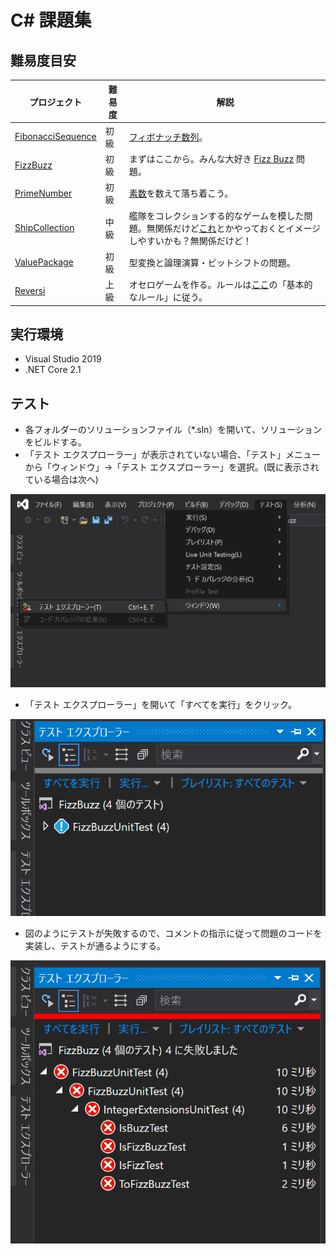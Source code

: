 # C# 課題集

## 難易度目安

| プロジェクト | 難易度 | 解説 |
| ---- | ---- | ---- |
| [FibonacciSequence](src/FibonacciSequence) |  初級  | [フィボナッチ数列](https://ja.wikipedia.org/wiki/%E3%83%95%E3%82%A3%E3%83%9C%E3%83%8A%E3%83%83%E3%83%81%E6%95%B0)。 |
| [FizzBuzz](src/FizzBuzz) |  初級  | まずはここから。みんな大好き [Fizz Buzz](https://ja.wikipedia.org/wiki/Fizz_Buzz) 問題。 |
| [PrimeNumber](src/PrimeNumber) |  初級  | [素数](https://ja.wikipedia.org/wiki/%E7%B4%A0%E6%95%B0)を数えて落ち着こう。 |
| [ShipCollection](src/ShipCollection) |  中級  | 艦隊をコレクションする的なゲームを模した問題。無関係だけど[これ](http://games.dmm.com/detail/kancolle/)とかやっておくとイメージしやすいかも？無関係だけど！ |
| [ValuePackage](src/ValuePackage) |  初級  | 型変換と論理演算・ビットシフトの問題。 |
| [Reversi](src/Reversi) |  上級  | オセロゲームを作る。ルールは[ここ](https://ja.wikipedia.org/wiki/%E3%82%AA%E3%82%BB%E3%83%AD_(%E9%81%8A%E6%88%AF))の「基本的なルール」に従う。|

## 実行環境

* Visual Studio 2019
* .NET Core 2.1

## テスト

* 各フォルダーのソリューションファイル（*.sln）を開いて、ソリューションをビルドする。
* 「テスト エクスプローラー」が表示されていない場合、「テスト」メニューから「ウィンドウ」->「テスト エクスプローラー」を選択。(既に表示されている場合は次へ)

![](ShowTestExproler.png)

* 「テスト エクスプローラー」を開いて「すべてを実行」をクリック。

![](ExecuteTest.png)

* 図のようにテストが失敗するので、コメントの指示に従って問題のコードを実装し、テストが通るようにする。

![](Failed.png)
